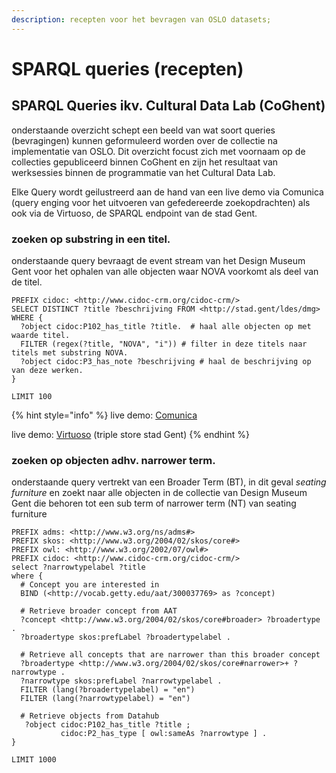 ```yaml
---
description: recepten voor het bevragen van OSLO datasets;
---
```


# SPARQL queries (recepten)

## SPARQL Queries ikv. Cultural Data Lab (CoGhent)

onderstaande overzicht schept een beeld van wat soort queries (bevragingen) kunnen geformuleerd worden over de collectie na implementatie van OSLO. Dit overzicht focust zich met voornaam op de collecties gepubliceerd binnen CoGhent en zijn het resultaat van werksessies binnen de programmatie van het Cultural Data Lab.&#x20;

Elke Query wordt geilustreerd aan de hand van een live demo via Comunica (query enging voor het uitvoeren van gefedereerde zoekopdrachten) als ook via de Virtuoso, de SPARQL endpoint van de stad Gent.&#x20;

### zoeken op substring in een titel.&#x20;

onderstaande query bevraagt de event stream van het Design Museum Gent voor het ophalen van alle objecten waar NOVA voorkomt als deel van de titel.&#x20;

```
PREFIX cidoc: <http://www.cidoc-crm.org/cidoc-crm/>
SELECT DISTINCT ?title ?beschrijving FROM <http://stad.gent/ldes/dmg> 
WHERE { 
  ?object cidoc:P102_has_title ?title.  # haal alle objecten op met waarde titel.
  FILTER (regex(?title, "NOVA", "i")) # filter in deze titels naar titels met substring NOVA.
  ?object cidoc:P3_has_note ?beschrijving # haal de beschrijving op van deze werken. 
} 

LIMIT 100
```

{% hint style="info" %}
live demo: [Comunica](http://query.linkeddatafragments.org/#datasources=https%3A%2F%2Flodi.ilabt.imec.be%2Fsparql%2Fgent\&query=PREFIX%20cidoc%3A%20%3Chttp%3A%2F%2Fwww.cidoc-crm.org%2Fcidoc-crm%2F%3E%0ASELECT%20DISTINCT%20%3Ftitle%20%3Fbeschrijving%20FROM%20%3Chttp%3A%2F%2Fstad.gent%2Fldes%2Fdmg%3E%20%0AWHERE%20%7B%20%0A%20%20%3Fobject%20cidoc%3AP102\_has\_title%20%3Ftitle.%20%0A%20%20FILTER%20\(regex\(%3Ftitle%2C%20%22NOVA%22%2C%20%22i%22\)\).%0A%20%20%3Fobject%20cidoc%3AP3\_has\_note%20%3Fbeschrijving%20%0A%7D%20%0A%0ALIMIT%20100\&httpProxy=http%3A%2F%2Fproxy.linkeddatafragments.org%2F)&#x20;

live demo: [Virtuoso](https://stad.gent/sparql?default-graph-uri=\&query=PREFIX+cidoc%3A+%3Chttp%3A%2F%2Fwww.cidoc-crm.org%2Fcidoc-crm%2F%3E%0D%0ASELECT+DISTINCT+%3Ftitle+%3Fbeschrijving+FROM+%3Chttp%3A%2F%2Fstad.gent%2Fldes%2Fdmg%3E+%0D%0AWHERE+%7B+%0D%0A++%3Fobject+cidoc%3AP102\_has\_title+%3Ftitle.+%0D%0A++FILTER+%28regex%28%3Ftitle%2C+%22NOVA%22%2C+%22i%22%29%29.%0D%0A++%3Fobject+cidoc%3AP3\_has\_note+%3Fbeschrijving+%0D%0A%7D+%0D%0A%0D%0ALIMIT+100\&format=text%2Fhtml\&timeout=0\&debug=on) (triple store stad Gent)
{% endhint %}

### zoeken op objecten adhv. narrower term.

onderstaande query vertrekt van een Broader Term (BT), in dit geval _seating furniture_ en zoekt naar alle objecten in de collectie van Design Museum Gent die behoren tot een sub term of narrower term (NT) van seating furniture

```
PREFIX adms: <http://www.w3.org/ns/adms#>
PREFIX skos: <http://www.w3.org/2004/02/skos/core#>
PREFIX owl: <http://www.w3.org/2002/07/owl#>
PREFIX cidoc: <http://www.cidoc-crm.org/cidoc-crm/>
select ?narrowtypelabel ?title
where {
  # Concept you are interested in
  BIND (<http://vocab.getty.edu/aat/300037769> as ?concept)
  
  # Retrieve broader concept from AAT
  ?concept <http://www.w3.org/2004/02/skos/core#broader> ?broadertype .
  ?broadertype skos:prefLabel ?broadertypelabel .

  # Retrieve all concepts that are narrower than this broader concept
  ?broadertype <http://www.w3.org/2004/02/skos/core#narrower>+ ?narrowtype .
  ?narrowtype skos:prefLabel ?narrowtypelabel .
  FILTER (lang(?broadertypelabel) = "en")
  FILTER (lang(?narrowtypelabel) = "en")
  
  # Retrieve objects from Datahub
   ?object cidoc:P102_has_title ?title ;
           cidoc:P2_has_type [ owl:sameAs ?narrowtype ] .
}

LIMIT 1000
```
